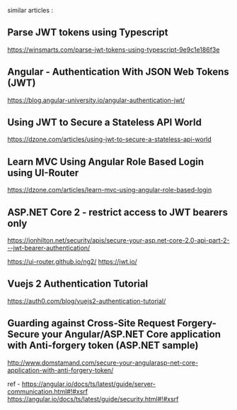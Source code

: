 similar articles :

## Parse JWT tokens using Typescript
https://winsmarts.com/parse-jwt-tokens-using-typescript-9e9c1e186f3e

## Angular - Authentication With JSON Web Tokens (JWT)
https://blog.angular-university.io/angular-authentication-jwt/

## Using JWT to Secure a Stateless API World
https://dzone.com/articles/using-jwt-to-secure-a-stateless-api-world


## Learn MVC Using Angular Role Based Login using UI-Router
https://dzone.com/articles/learn-mvc-using-angular-role-based-login

## ASP.NET Core 2 - restrict access to JWT bearers only
https://jonhilton.net/security/apis/secure-your-asp.net-core-2.0-api-part-2---jwt-bearer-authentication/


https://ui-router.github.io/ng2/
https://jwt.io/


## Vuejs 2 Authentication Tutorial
https://auth0.com/blog/vuejs2-authentication-tutorial/





## Guarding against Cross-Site Request Forgery- Secure your Angular/ASP.NET Core application with Anti-forgery token (ASP.NET sample)
http://www.domstamand.com/secure-your-angularasp-net-core-application-with-anti-forgery-token/

ref -
https://angular.io/docs/ts/latest/guide/server-communication.html#!#xsrf
https://angular.io/docs/ts/latest/guide/security.html#!#xsrf
